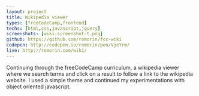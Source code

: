```yaml
---
layout: project
title: Wikipedia viewer
types: [freeCodeCamp,frontend]
techs: [html,css,javascript,jquery]
screenshots: [wiki-screenshot-t.png]
github: https://github.com/romorin/fcc-wiki
codepen: http://codepen.io/romorin/pen/VjeYrm/
live: http://romorin.com/wiki/
---
```


Continuing through the freeCodeCamp curriculum, a wikipedia viewer where we search terms and click on a result to follow a link to the wikipedia website.
I used a simple theme and continued my experimentations with object oriented javascript.
